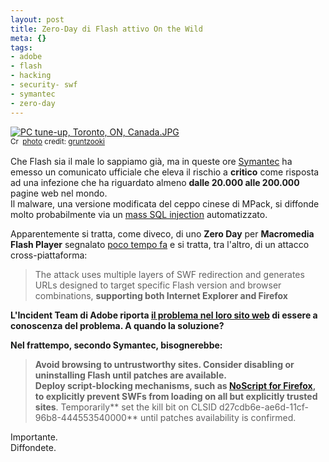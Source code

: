 ```yaml
--- 
layout: post
title: Zero-Day di Flash attivo On the Wild
meta: {}
tags: 
- adobe
- flash
- hacking
- security- swf
- symantec
- zero-day
---
```

<a href="http://www.flickr.com/photos/37996580417@N01/2423655559/" title="PC tune-up, Toronto, ON, Canada.JPG" target="_blank"><img src="http://farm3.static.flickr.com/2245/2423655559_e221bb3f91.jpg" alt="PC tune-up, Toronto, ON, Canada.JPG" border="0" /></a>  
<small><a href="http://creativecommons.org/licenses/by-sa/2.0/" title="Attribution-ShareAlike License" target="_blank"><img src="http://www.lastknight.com/wp-content/plugins/photo-dropper/images/cc.png" alt="Creative Commons License" border="0" width="16" height="16" align="absmiddle" /></a> <a href="http://www.photodropper.com/photos/" target="_blank">photo</a> credit: <a href="http://www.flickr.com/photos/37996580417@N01/2423655559/" title="gruntzooki" target="_blank">gruntzooki</a></small>  
  
Che Flash sia il male lo sappiamo già, ma in queste ore [Symantec](http://www.symantec.com/security_response/threatcon/index.jsp) ha emesso un comunicato ufficiale che eleva il rischio a **critico** come risposta ad una infezione che ha riguardato almeno **dalle 20.000 alle 200.000** pagine web nel mondo.  
Il malware, una versione modificata del ceppo cinese di MPack, si diffonde molto probabilmente via un [mass SQL injection](http://hackademix.net/2008/04/26/mass-attack-faq/) automatizzato.  
  
Apparentemente si tratta, come diveco, di uno **Zero Day** per **Macromedia Flash Player** segnalato [poco tempo fa][1] e si tratta, tra l'altro, di un attacco cross-piattaforma:  
  
>The attack uses multiple layers of SWF redirection and generates URLs designed to target specific Flash version and browser combinations, <strong>supporting both Internet Explorer and Firefox  
  

L'Incident Team di Adobe riporta [il problema nel loro sito web](http://blogs.adobe.com/psirt/2008/05/potential_flash_player_issue.html) di essere a conoscenza del problema. A quando la **soluzione**?  
  
Nel frattempo, secondo Symantec, bisognerebbe:  
  
>Avoid browsing to untrustworthy sites. Consider **disabling or uninstalling Flash** until patches are available.  
> Deploy **script-blocking mechanisms**, such as <a target="_blank" href="http://noscript.net">NoScript for Firefox</a>, to explicitly prevent SWFs from loading on all but explicitly trusted sites</strong>. Temporarily** set the kill bit on CLSID d27cdb6e-ae6d-11cf-96b8-444553540000** until patches availability is confirmed.  
  
Importante.  
Diffondete.  
  
[1]: http://www.securityfocus.com/bid/29386/info  
  
 

